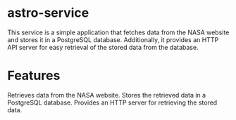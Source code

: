 # astro-service
This service is a simple application that fetches data from the NASA website 
and stores it in a PostgreSQL database. 
Additionally, it provides an HTTP API server for easy retrieval of the stored data from the database.
# Features
Retrieves data from the NASA website.
Stores the retrieved data in a PostgreSQL database.
Provides an HTTP server for retrieving the stored data.
